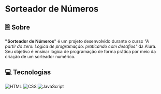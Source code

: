 <h1>Sorteador de Números</h1>
  <h2>🗎 Sobre</h2>
    <p>
      <strong>"Sorteador de Números"</strong> é um projeto desenvolvido durante o curso 
      <em>"A partir do zero: Lógica de programação: praticando com desafios"</em> da Alura. 
      Seu objetivo é ensinar lógica de programação de forma prática por meio da criação de um sorteador numérico.
    </p>
    
<h2>💻 Tecnologias</h2>
  <div>
    <img src="https://img.shields.io/badge/HTML-239120?style=for-the-badge&logo=html5&logoColor=white" alt="HTML">
    <img src="https://img.shields.io/badge/CSS-239120?&style=for-the-badge&logo=css3&logoColor=white" alt="CSS">
    <img src="https://img.shields.io/badge/JavaScript-F7DF1E?style=for-the-badge&logo=javascript&logoColor=black" alt="JavaScript">
  </div>
